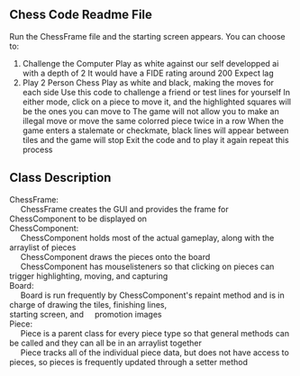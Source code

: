 Chess Code Readme File
----------------------

Run the ChessFrame file and the starting screen appears. 
You can choose to:
1) Challenge the Computer
	Play as white against our self developped ai with a depth of 2
	It would have a FIDE rating around 200
	Expect lag
2) Play 2 Person Chess
	Play as white and black, making the moves for each side
	Use this code to challenge a friend or test lines for yourself
In either mode, click on a piece to move it, and the highlighted squares will be the ones you can move to
The game will not allow you to make an illegal move or move the same colorred piece twice in a row
When the game enters a stalemate or checkmate, black lines will appear between tiles and the game will stop
Exit the code and to play it again repeat this process

Class Description
------------------
  
ChessFrame:  
&nbsp;&nbsp;&nbsp;&nbsp;	ChessFrame creates the GUI and provides the frame for ChessComponent to be displayed on  
ChessComponent:  
&nbsp;&nbsp;&nbsp;&nbsp;	ChessComponent holds most of the actual gameplay, along with the arraylist of pieces  
&nbsp;&nbsp;&nbsp;&nbsp;	ChessComponent draws the pieces onto the board  
&nbsp;&nbsp;&nbsp;&nbsp;	ChessComponent has mouselisteners so that clicking on pieces can trigger highlighting, moving, and capturing  
Board:  
&nbsp;&nbsp;&nbsp;&nbsp;	Board is run frequently by ChessComponent's repaint method and is in charge of drawing the tiles, finishing lines,   
	starting screen, and &nbsp;&nbsp;&nbsp;&nbsp;promotion images  
Piece:  
&nbsp;&nbsp;&nbsp;&nbsp;	Piece is a parent class for every piece type so that general methods can be called and they can all be in an arraylist together  
&nbsp;&nbsp;&nbsp;&nbsp;	Piece tracks all of the individual piece data, but does not have access to pieces, so pieces is frequently updated through a setter method  
	
